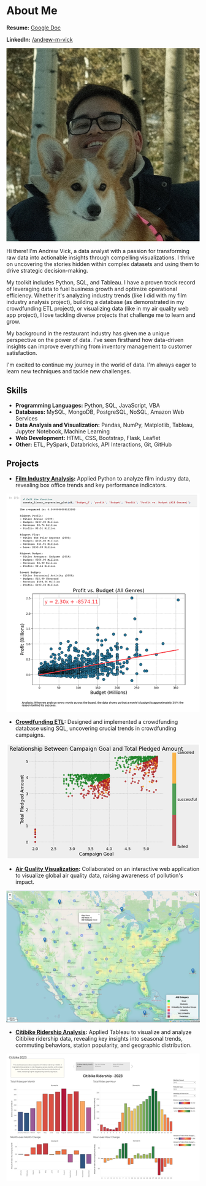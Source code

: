 # About Me

**Resume:** [Google Doc](https://docs.google.com/document/d/1AedoIY4MqNv7SLPPyh6yyQFtxi7tGpLW/edit?usp=sharing&ouid=105350044848604478447&rtpof=true&sd=true)

**LinkedIn:** [/andrew-m-vick](https://www.linkedin.com/in/andrew-m-vick)

![me](images/team_member4.jpg)

Hi there! I'm Andrew Vick, a data analyst with a passion for transforming raw data into actionable insights through compelling visualizations. I thrive on uncovering the stories hidden within complex datasets and using them to drive strategic decision-making.

My toolkit includes Python, SQL, and Tableau. I have a proven track record of leveraging data to fuel business growth and optimize operational efficiency. Whether it's analyzing industry trends (like I did with my film industry analysis project), building a database (as demonstrated in my crowdfunding ETL project), or visualizing data (like in my air quality web app project), I love tackling diverse projects that challenge me to learn and grow.

My background in the restaurant industry has given me a unique perspective on the power of data. I've seen firsthand how data-driven insights can improve everything from inventory management to customer satisfaction.

I'm excited to continue my journey in the world of data. I'm always eager to learn new techniques and tackle new challenges.

## Skills
-	**Programming Languages:** Python, SQL, JavaScript, VBA
-	**Databases:** MySQL, MongoDB, PostgreSQL, NoSQL, Amazon Web Services
-	**Data Analysis and Visualization:** Pandas, NumPy, Matplotlib, Tableau, Jupyter Notebook, Machine Learning
-	**Web Development:** HTML, CSS, Bootstrap, Flask, Leaflet
-	**Other:** ETL, PySpark, Databricks, API Interactions, Git, GitHub

## Projects
-	**[Film Industry Analysis](https://github.com/andrew-m-vick/project-1-group-18/blob/main/Andrew-Regression/Project1_Base_VICK.ipynb):** Applied Python to analyze film industry data, revealing box office trends and key performance indicators.
  
  ![regression](images/regression.png)
  
-	**[Crowdfunding ETL](https://github.com/andrew-m-vick/Crowdfunding_ETL):** Designed and implemented a crowdfunding database using SQL, uncovering crucial trends in crowdfunding campaigns.
  
  ![ETL](images/etl_analysis.png)
  
-	**[Air Quality Visualization](https://github.com/andrew-m-vick/project-3-group-08):** Collaborated on an interactive web application to visualize global air quality data, raising awareness of pollution's impact.
  
  ![map](images/heatmap.png)

- **[Citibike Ridership Analysis](https://github.com/andrew-m-vick/tableau_citibike_2023):** Applied Tableau to visualize and analyze Citibike ridership data, revealing key insights into seasonal trends, commuting behaviors, station popularity, and geographic distribution.

![tableau](images/page_1.png)
